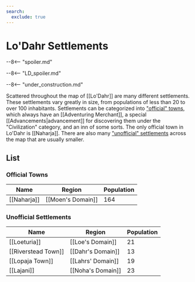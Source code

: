 ```yaml
---
search:
  exclude: true
---
```


# Lo'Dahr Settlements

--8<-- "spoiler.md"

--8<-- "LD_spoiler.md"

--8<-- "under_construction.md"

Scattered throughout the map of [[Lo'Dahr]] are many different settlements. These settlements vary greatly in size, from populations of less than 20 to over 100 inhabitants. Settlements can be categorized into ["official" towns](/World/Lo'Dahr/Settlements/Official_Towns/), which always have an [[Adventuring Merchant]], a special [[Advancements|advancement]] for discovering them under the "Civilization" category, and an inn of some sorts. The only official town in Lo'Dahr is [[Naharja]]. There are also many ["unofficial" settlements](/World/Drehmal/Settlements/Other_Settlements/) across the map that are usually smaller.

## List

### Official Towns

| Name                | Region               | Population |
|---------------------|----------------------|------------|
| [[Naharja]]         | [[Moen's Domain]]    | 164        |

### Unofficial Settlements

| Name                | Region               | Population |
|---------------------|----------------------|------------|
| [[Loeturia]]        | [[Loe's Domain]]     | 21         |
| [[Riverstead Town]] | [[Dahr's Domain]]    | 13         |
| [[Lopaja Town]]     | [[Lahrs' Domain]]   | 19         |
| [[Lajani]]          | [[Noha's Domain]]    | 23         |
